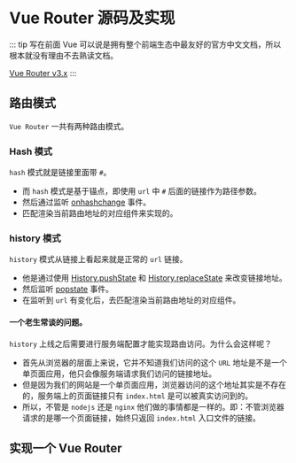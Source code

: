 # Vue Router 源码及实现
::: tip 写在前面
Vue 可以说是拥有整个前端生态中最友好的官方中文文档，所以根本就没有理由不去熟读文档。

[Vue Router v3.x](https://router.vuejs.org/zh/)
:::

## 路由模式
`Vue Router` 一共有两种路由模式。

### Hash 模式
`hash` 模式就是链接里面带 `#`。
- 而 `hash` 模式是基于锚点，即使用 `url` 中 `#` 后面的链接作为路径参数。
- 然后通过监听 [onhashchange](https://developer.mozilla.org/zh-CN/docs/Web/API/WindowEventHandlers/onhashchange) 事件。
- 匹配渲染当前路由地址的对应组件来实现的。

### history 模式
`history` 模式从链接上看起来就是正常的 `url` 链接。
- 他是通过使用 [History.pushState](https://developer.mozilla.org/zh-CN/docs/Web/API/History/pushState) 和 [History.replaceState](https://developer.mozilla.org/zh-CN/docs/Web/API/History/replaceState) 来改变链接地址。
- 然后监听 [popstate](https://developer.mozilla.org/zh-CN/docs/Web/API/Window/popstate_event) 事件。
- 在监听到 `url` 有变化后，去匹配渲染当前路由地址的对应组件。

#### 一个老生常谈的问题。
`history` 上线之后需要进行服务端配置才能实现路由访问。为什么会这样呢？
- 首先从浏览器的层面上来说，它并不知道我们访问的这个 `URL` 地址是不是一个单页面应用，他只会像服务端请求我们访问的链接地址。
- 但是因为我们的网站是一个单页面应用，浏览器访问的这个地址其实是不存在的，服务端上的页面链接只有 `index.html` 是可以被真实访问到的。
- 所以，不管是 `nodejs` 还是 `nginx` 他们做的事情都是一样的。即：不管浏览器请求的是哪一个页面链接，始终只返回 `index.html` 入口文件的链接。



## 实现一个 Vue Router
